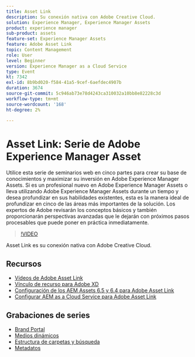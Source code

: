 ```yaml
---
title: Asset Link
description: Su conexión nativa con Adobe Creative Cloud.
solution: Experience Manager, Experience Manager Assets
product: experience manager
sub-product: assets
feature-set: Experience Manager Assets
feature: Adobe Asset Link
topic: Content Management
role: User
level: Beginner
version: Experience Manager as a Cloud Service
type: Event
kt: 7342
exl-id: 8b9bd020-f584-41a5-9cef-6aefdec4907b
duration: 3674
source-git-commit: 5c946ab73e78d4243ca310032a10bb8e82228c3d
workflow-type: tm+mt
source-wordcount: '168'
ht-degree: 2%

---
```


# Asset Link: Serie de Adobe Experience Manager Asset

Utilice esta serie de seminarios web en cinco partes para crear su base de conocimientos y maximizar su inversión en Adobe Experience Manager Assets. Si es un profesional nuevo en Adobe Experience Manager Assets o lleva utilizando Adobe Experience Manager Assets durante un tiempo y desea profundizar en sus habilidades existentes, esta es la manera ideal de profundizar en cinco de las áreas más importantes de la solución. Los expertos de Adobe revisarán los conceptos básicos y también proporcionarán perspectivas avanzadas que le dejarán con próximos pasos procesables que puede poner en práctica inmediatamente.

>[!VIDEO](https://video.tv.adobe.com/v/332127/?quality=12&learn=on&hidetitle=true)

Asset Link es su conexión nativa con Adobe Creative Cloud.

## Recursos

* [Vídeos de Adobe Asset Link](https://experienceleague.adobe.com/docs/experience-manager-learn/assets/adobe-asset-link/launch-adobe-asset-link.html?lang=es)
* [Vínculo de recurso para Adobe XD](https://helpx.adobe.com/es/enterprise/admin-guide.html/enterprise/using/adobe-asset-link-for-xd.ug.html)
* [Configuración de los AEM Assets 6.5 y 6.4 para Adobe Asset Link](https://helpx.adobe.com/es/enterprise/using/configure-aem-assets-6-for-asset-link.html)
* [Configurar AEM as a Cloud Service para Adobe Asset Link](https://helpx.adobe.com/es/enterprise/admin-guide.html/enterprise/using/configure-aem-assets-for-asset-link.ug.html)

## Grabaciones de series

* [Brand Portal](brand-portal.md)
* [Medios dinámicos](dynamic-media.md)
* [Estructura de carpetas y búsqueda](folder-structure-search.md)
* [Metadatos](metadata.md)
